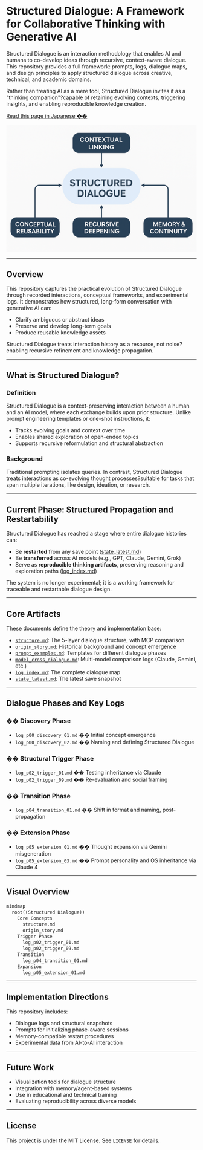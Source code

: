 # Structured Dialogue: A Framework for Collaborative Thinking with Generative AI

Structured Dialogue is an interaction methodology that enables AI and humans to co-develop ideas through recursive, context-aware dialogue. This repository provides a full framework: prompts, logs, dialogue maps, and design principles to apply structured dialogue across creative, technical, and academic domains.

Rather than treating AI as a mere tool, Structured Dialogue invites it as a "thinking companion"?capable of retaining evolving contexts, triggering insights, and enabling reproducible knowledge creation.

[Read this page in Japanese ��](README_ja.md)

![Structured Dialogue Overview](./images/concept-diagram.png)

---

## Overview

This repository captures the practical evolution of Structured Dialogue through recorded interactions, conceptual frameworks, and experimental logs. It demonstrates how structured, long-form conversation with generative AI can:

* Clarify ambiguous or abstract ideas
* Preserve and develop long-term goals
* Produce reusable knowledge assets

Structured Dialogue treats interaction history as a resource, not noise?enabling recursive refinement and knowledge propagation.

---

## What is Structured Dialogue?

### Definition

Structured Dialogue is a context-preserving interaction between a human and an AI model, where each exchange builds upon prior structure. Unlike prompt engineering templates or one-shot instructions, it:

* Tracks evolving goals and context over time
* Enables shared exploration of open-ended topics
* Supports recursive reformulation and structural abstraction

### Background

Traditional prompting isolates queries. In contrast, Structured Dialogue treats interactions as co-evolving thought processes?suitable for tasks that span multiple iterations, like design, ideation, or research.

---

## Current Phase: Structured Propagation and Restartability

Structured Dialogue has reached a stage where entire dialogue histories can:

* Be **restarted** from any save point ([state\_latest.md](./docs/state_latest.md))
* Be **transferred** across AI models (e.g., GPT, Claude, Gemini, Grok)
* Serve as **reproducible thinking artifacts**, preserving reasoning and exploration paths ([log\_index.md](./logs/log_index.md))

The system is no longer experimental; it is a working framework for traceable and restartable dialogue design.

---

## Core Artifacts

These documents define the theory and implementation base:

* [`structure.md`](./docs/structure.md): The 5-layer dialogue structure, with MCP comparison
* [`origin_story.md`](./docs/origin_story.md): Historical background and concept emergence
* [`prompt_examples.md`](./docs/prompt_examples.md): Templates for different dialogue phases
* [`model_cross_dialogue.md`](./docs/model_cross_dialogue.md): Multi-model comparison logs (Claude, Gemini, etc.)
* [`log_index.md`](./logs/log_index.md): The complete dialogue map
* [`state_latest.md`](./docs/state_latest.md): The latest save snapshot

---

## Dialogue Phases and Key Logs

### �� Discovery Phase

* `log_p00_discovery_01.md` �� Initial concept emergence
* `log_p00_discovery_02.md` �� Naming and defining Structured Dialogue

### �� Structural Trigger Phase

* `log_p02_trigger_01.md` �� Testing inheritance via Claude
* `log_p02_trigger_09.md` �� Re-evaluation and social framing

### �� Transition Phase

* `log_p04_transition_01.md` �� Shift in format and naming, post-propagation

### �� Extension Phase

* `log_p05_extension_01.md` �� Thought expansion via Gemini misgeneration
* `log_p05_extension_03.md` �� Prompt personality and OS inheritance via Claude 4

---

## Visual Overview

```mermaid
mindmap
  root((Structured Dialogue))
    Core Concepts
      structure.md
      origin_story.md
    Trigger Phase
      log_p02_trigger_01.md
      log_p02_trigger_09.md
    Transition
      log_p04_transition_01.md
    Expansion
      log_p05_extension_01.md
```

---

## Implementation Directions

This repository includes:

* Dialogue logs and structural snapshots
* Prompts for initializing phase-aware sessions
* Memory-compatible restart procedures
* Experimental data from AI-to-AI interaction

---

## Future Work

* Visualization tools for dialogue structure
* Integration with memory/agent-based systems
* Use in educational and technical training
* Evaluating reproducibility across diverse models

---

## License

This project is under the MIT License. See `LICENSE` for details.
